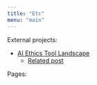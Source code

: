 ```yaml
---
title: "Etc"
menu: "main"
---
```


External projects:

- [AI Ethics Tool Landscape](https://edwinwenink.github.io/ai-ethics-tool-landscape/)
    * [Related post](http://localhost:1313/posts/57-ai_ethics_tool_landscape/)

Pages:
